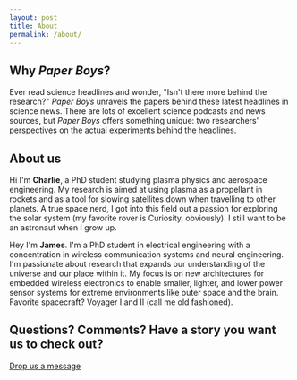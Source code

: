 ```yaml
---
layout: post
title: About
permalink: /about/
---
```


## Why *Paper Boys*?
Ever read science headlines and wonder, "Isn't there more behind the research?"  *Paper Boys* unravels the papers behind these latest headlines in science news. There are lots of excellent science podcasts and news sources, but *Paper Boys* offers something
unique: two researchers' perspectives on the actual experiments behind the headlines. 

## About us

Hi I'm **Charlie**, a PhD student studying plasma physics and aerospace engineering. My research is aimed at using plasma as a propellant in rockets and as a tool for slowing satellites down when travelling
to other planets. A true space nerd, I got into this field out a passion for exploring the solar system (my favorite rover is Curiosity, obviously). I still want to be an astronaut when I grow up.

Hey I'm **James**. I'm a PhD student in electrical engineering with a concentration in wireless communication systems and neural engineering. I'm passionate about research that expands our understanding of the universe and our place within it. My focus is on new architectures for embedded wireless electronics to enable smaller, lighter, and lower power sensor systems for extreme environments like outer space and the brain. Favorite spacecraft? Voyager I and II (call me old fashioned).

## Questions? Comments? Have a story you want us to check out? 
[Drop us a message](mailto:paperboyspod@gmail.com)
